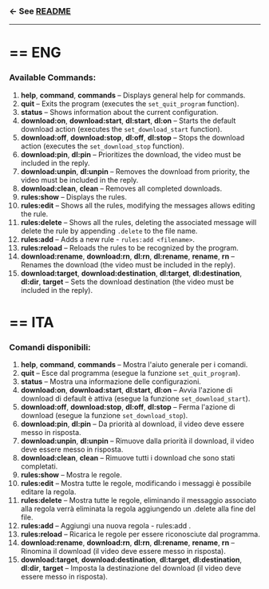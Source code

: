 ### ← See [README](/README.md)

---

# == ENG

### Available Commands:

1. **help**, **command**, **commands** – Displays general help for commands.
2. **quit** – Exits the program (executes the `set_quit_program` function).
3. **status** – Shows information about the current configuration.
4. **download:on**, **download:start**, **dl:start**, **dl:on** – Starts the default download action (executes the `set_download_start` function).
5. **download:off**, **download:stop**, **dl:off**, **dl:stop** – Stops the download action (executes the `set_download_stop` function).
6. **download:pin**, **dl:pin** – Prioritizes the download, the video must be included in the reply.
7. **download:unpin**, **dl:unpin** – Removes the download from priority, the video must be included in the reply.
8. **download:clean**, **clean** – Removes all completed downloads.
9. **rules:show** – Displays the rules.
10. **rules:edit** – Shows all the rules, modifying the messages allows editing the rule.
11. **rules:delete** – Shows all the rules, deleting the associated message will delete the rule by appending `.delete` to the file name.
12. **rules:add** – Adds a new rule - `rules:add <filename>`.
13. **rules:reload** – Reloads the rules to be recognized by the program.
14. **download:rename**, **download:rn**, **dl:rn**, **dl:rename**, **rename**, **rn** – Renames the download (the video must be included in the reply).
15. **download:target**, **download:destination**, **dl:target**, **dl:destination**, **dl:dir**, **target** – Sets the download destination (the video must be included in the reply).


# == ITA

### Comandi disponibili:

1. **help**, **command**, **commands** – Mostra l'aiuto generale per i comandi.
2. **quit** – Esce dal programma (esegue la funzione `set_quit_program`).
3. **status** – Mostra una informazione delle configurazioni.
4. **download:on**, **download:start**, **dl:start**, **dl:on** – Avvia l'azione di download di default è attiva (esegue la funzione `set_download_start`).
5. **download:off**, **download:stop**, **dl:off**, **dl:stop** – Ferma l'azione di download (esegue la funzione `set_download_stop`).
6. **download:pin**, **dl:pin** – Da priorità al download, il video deve essere messo in risposta.
7. **download:unpin**, **dl:unpin** – Rimuove dalla priorità il download, il video deve essere messo in risposta.
8. **download:clean**, **clean** – Rimuove tutti i download che sono stati completati.
9. **rules:show** – Mostra le regole.
10. **rules:edit** – Mostra tutte le regole, modificando i messaggi è possibile editare la regola.
11. **rules:delete** – Mostra tutte le regole, eliminando il messaggio associato alla regola verrà eliminata la regola aggiungendo un .delete alla fine del file.
12. **rules:add** – Aggiungi una nuova regola - rules:add <nome file>.
13. **rules:reload** – Ricarica le regole per essere riconosciute dal programma.
14. **download:rename**, **download:rn**, **dl:rn**, **dl:rename**, **rename**, **rn** – Rinomina il download (il video deve essere messo in risposta).
15. **download:target**, **download:destination**, **dl:target**, **dl:destination**, **dl:dir**, **target** – Imposta la destinazione del download (il video deve essere messo in risposta).
